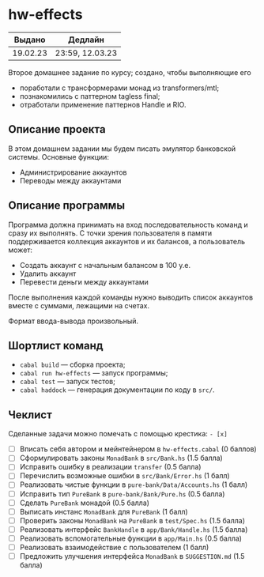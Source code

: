 # hw-effects

|  Выдано  |     Дедлайн     |
|:--------:|:---------------:|
| 19.02.23 | 23:59, 12.03.23 |

Второе домашнее задание по курсу; создано, чтобы выполняющие его

* поработали с трансформерами монад из transformers/mtl;
* познакомились с паттерном tagless final;
* отработали применение паттернов Handle и RIO.

## Описание проекта

В этом домашнем задании мы будем писать эмулятор банковской системы. Основные
функции:

* Администрирование аккаунтов
* Переводы между аккаунтами

## Описание программы

Программа должна принимать на вход последовательность команд и сразу их
выполнять. С точки зрения пользователя в памяти поддерживается коллекция
аккаунтов и их балансов, а пользователь может:

* Создать аккаунт с начальным балансом в 100 у.е.
* Удалить аккаунт
* Перевести деньги между аккаунтами

После выполнения каждой команды нужно выводить список аккаунтов вместе с
суммами, лежащими на счетах.

Формат ввода-вывода произвольный.

## Шортлист команд

* `cabal build` &mdash; сборка проекта;
* `cabal run hw-effects` &mdash; запуск программы;
* `cabal test` &mdash; запуск тестов;
* `cabal haddock` &mdash; генерация документации по коду в `src/`.

## Чеклист

Сделанные задачи можно помечать с помощью крестика: `- [x]`

- [ ] Вписать себя автором и мейнтейнером в `hw-effects.cabal` (0 баллов)
- [ ] Сформулировать законы `MonadBank` в `src/Bank.hs` (1.5 балла)
- [ ] Исправить ошибку в реализации `transfer` (0.5 балла)
- [ ] Перечислить возможные ошибки в `src/Bank/Error.hs` (1 балл)
- [ ] Реализовать чистые функции в `pure-bank/Data/Accounts.hs` (1 балл)
- [ ] Исправить тип `PureBank` в `pure-bank/Bank/Pure.hs` (0.5 балла)
- [ ] Сделать `PureBank` монадой (0.5 балла)
- [ ] Выписать инстанс `MonadBank` для `PureBank` (1 балл)
- [ ] Проверить законы `MonadBank` на `PureBank` в `test/Spec.hs` (1.5 балла)
- [ ] Реализовать интерфейс `BankHandle` в `app/Bank/Handle.hs` (1.5 балла)
- [ ] Реализовать вспомогательные функции в `app/Main.hs` (0.5 балла)
- [ ] Реализовать взаимодействие с пользователем (1 балл)
- [ ] Предложить улучшения интерфейса `MonadBank` в `SUGGESTION.md` (1.5 балла)
